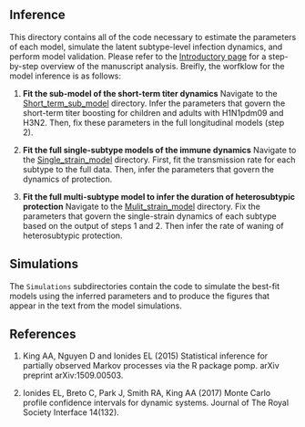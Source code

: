 ## Inference

This directory contains all of the code necessary to estimate the parameters of each model, simulate the latent subtype-level infection dynamics, and perform model validation. Please refer to the [Introductory page](../) for a step-by-step overview of the manuscript analysis. Breifly, the worfklow for the model inference is as follows:

1. **Fit the sub-model of the short-term titer dynamics** Navigate to the [Short_term_sub_model](./Short_term_sub_model) directory. Infer the parameters that govern the short-term titer boosting for children and adults with H1N1pdm09 and H3N2. Then, fix these parameters in the full longitudinal models (step 2).

2. **Fit the full single-subtype models of the immune dynamics** Navigate to the [Single_strain_model](./Single_strain_model) directory. First, fit the transmission rate for each subtype to the full data. Then, infer the parameters that govern the dynamics of protection. 

3. **Fit the full multi-subtype model to infer the duration of heterosubtypic protection** Navigate to the [Mulit_strain_model](./Multi_strain_model) directory. Fix the parameters that govern the single-strain dynamics of each subtype based on the output of steps 1 and 2. Then infer the rate of waning of heterosubtypic protection. 

## Simulations
The `Simulations` subdirectories contain the code to simulate the best-fit models using the inferred parameters and to produce the figures that appear in the text from the model simulations.

## References
1. King AA, Nguyen D and Ionides EL (2015) Statistical inference for partially observed Markov processes via the R package pomp. arXiv preprint arXiv:1509.00503.

2. Ionides EL, Breto C, Park J, Smith RA, King AA (2017) Monte Carlo profile confidence
 intervals for dynamic systems. Journal of The Royal Society Interface 14(132).
 



